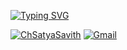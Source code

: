[![Typing SVG](https://readme-typing-svg.demolab.com?font=Fira+Code&size=30&pause=1000&color=A7F7F5&width=435&lines=Hi%2C+I'm+Satya+Savith)](https://git.io/typing-svg)

[![ChSatyaSavith](https://img.shields.io/badge/linkedin-%230077B5.svg?style=for-the-badge&logo=linkedin&logoColor=white)](https://www.linkedin.com/in/ch-satya-savith-99092423b/)
[![Gmail](https://img.shields.io/badge/Gmail-D14836?style=for-the-badge&logo=gmail&logoColor=white)](mailto:ch.satyasavith23264@gmail.com)
